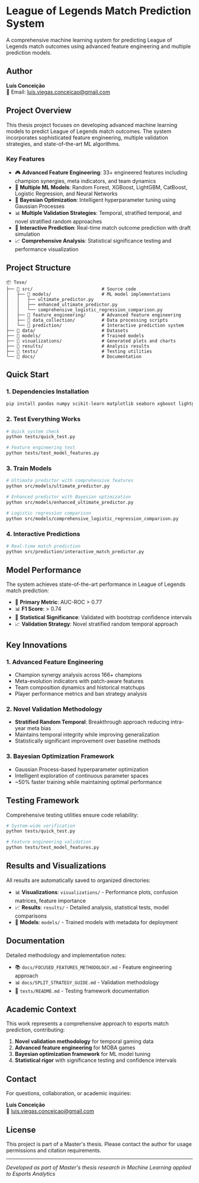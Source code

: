 # League of Legends Match Prediction System

A comprehensive machine learning system for predicting League of Legends match outcomes using advanced feature engineering and multiple prediction models.

## Author

**Luís Conceição**  
📧 Email: [luis.viegas.conceicao@gmail.com](mailto:luis.viegas.conceicao@gmail.com)

## Project Overview

This thesis project focuses on developing advanced machine learning models to predict League of Legends match outcomes. The system incorporates sophisticated feature engineering, multiple validation strategies, and state-of-the-art ML algorithms.

### Key Features

- 🎮 **Advanced Feature Engineering**: 33+ engineered features including champion synergies, meta indicators, and team dynamics
- 🤖 **Multiple ML Models**: Random Forest, XGBoost, LightGBM, CatBoost, Logistic Regression, and Neural Networks
- 🔬 **Bayesian Optimization**: Intelligent hyperparameter tuning using Gaussian Processes
- 📊 **Multiple Validation Strategies**: Temporal, stratified temporal, and novel stratified random approaches
- 🎯 **Interactive Prediction**: Real-time match outcome prediction with draft simulation
- 📈 **Comprehensive Analysis**: Statistical significance testing and performance visualization

## Project Structure

```
📦 Tese/
├── 📁 src/                          # Source code
│   ├── 📁 models/                   # ML model implementations
│   │   ├── ultimate_predictor.py
│   │   ├── enhanced_ultimate_predictor.py
│   │   └── comprehensive_logistic_regression_comparison.py
│   ├── 📁 feature_engineering/      # Advanced feature engineering
│   ├── 📁 data_collection/          # Data processing scripts
│   └── 📁 prediction/               # Interactive prediction system
├── 📁 data/                         # Datasets
├── 📁 models/                       # Trained models
├── 📁 visualizations/               # Generated plots and charts
├── 📁 results/                      # Analysis results
├── 📁 tests/                        # Testing utilities
└── 📁 docs/                         # Documentation
```

## Quick Start

### 1. Dependencies Installation
```bash
pip install pandas numpy scikit-learn matplotlib seaborn xgboost lightgbm catboost optuna joblib
```

### 2. Test Everything Works
```bash
# Quick system check
python tests/quick_test.py

# Feature engineering test
python tests/test_model_features.py
```

### 3. Train Models
```bash
# Ultimate predictor with comprehensive features
python src/models/ultimate_predictor.py

# Enhanced predictor with Bayesian optimization
python src/models/enhanced_ultimate_predictor.py

# Logistic regression comparison
python src/models/comprehensive_logistic_regression_comparison.py
```

### 4. Interactive Predictions
```bash
# Real-time match prediction
python src/prediction/interactive_match_predictor.py
```

## Model Performance

The system achieves state-of-the-art performance in League of Legends match prediction:

- 🎯 **Primary Metric**: AUC-ROC > 0.77
- 📊 **F1 Score**: > 0.74
- 🔬 **Statistical Significance**: Validated with bootstrap confidence intervals
- 📈 **Validation Strategy**: Novel stratified random temporal approach

## Key Innovations

### 1. Advanced Feature Engineering
- Champion synergy analysis across 166+ champions
- Meta-evolution indicators with patch-aware features
- Team composition dynamics and historical matchups
- Player performance metrics and ban strategy analysis

### 2. Novel Validation Methodology
- **Stratified Random Temporal**: Breakthrough approach reducing intra-year meta bias
- Maintains temporal integrity while improving generalization
- Statistically significant improvement over baseline methods

### 3. Bayesian Optimization Framework
- Gaussian Process-based hyperparameter optimization
- Intelligent exploration of continuous parameter spaces
- ~50% faster training while maintaining optimal performance

## Testing Framework

Comprehensive testing utilities ensure code reliability:

```bash
# System-wide verification
python tests/quick_test.py

# Feature engineering validation  
python tests/test_model_features.py
```

## Results and Visualizations

All results are automatically saved to organized directories:

- 📊 **Visualizations**: `visualizations/` - Performance plots, confusion matrices, feature importance
- 📈 **Results**: `results/` - Detailed analysis, statistical tests, model comparisons
- 🤖 **Models**: `models/` - Trained models with metadata for deployment

## Documentation

Detailed methodology and implementation notes:

- 📚 `docs/FOCUSED_FEATURES_METHODOLOGY.md` - Feature engineering approach
- 📊 `docs/SPLIT_STRATEGY_GUIDE.md` - Validation methodology
- 🧪 `tests/README.md` - Testing framework documentation

## Academic Context

This work represents a comprehensive approach to esports match prediction, contributing:

1. **Novel validation methodology** for temporal gaming data
2. **Advanced feature engineering** for MOBA games  
3. **Bayesian optimization framework** for ML model tuning
4. **Statistical rigor** with significance testing and confidence intervals

## Contact

For questions, collaboration, or academic inquiries:

**Luís Conceição**  
📧 [luis.viegas.conceicao@gmail.com](mailto:luis.viegas.conceicao@gmail.com)

## License

This project is part of a Master's thesis. Please contact the author for usage permissions and citation requirements.

---

*Developed as part of Master's thesis research in Machine Learning applied to Esports Analytics*

